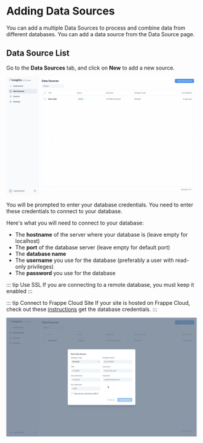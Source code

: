 # Adding Data Sources

You can add a multiple Data Sources to process and combine data from different databases. You can add a data source from the Data Source page.

## Data Source List

Go to the **Data Sources** tab, and click on **New** to add a new source.

![Data Source List](./images/data-source-list.png)

You will be prompted to enter your database credentials. You need to enter these credentials to connect to your database.

Here's what you will need to connect to your database:
- The **hostname** of the server where your database is (leave empty for localhost)
- The **port** of the database server (leave empty for default port)
- The **database name**
- The **username** you use for the database (preferably a user with read-only privileges)
- The **password** you use for the database

::: tip Use SSL
If you are connecting to a remote database, you must keep it enabled
:::

::: tip Connect to Frappe Cloud Site
If your site is hosted on Frappe Cloud, check out these [instructions](../miscellaneous/faq#q-my-site-is-hosted-on-frappe-cloud-how-do-i-connect-to-my-database) get the database credentials.
:::


![New Data Source](./images/new-data-source.gif)

